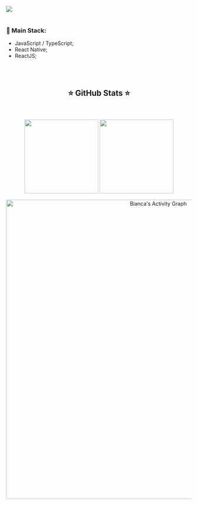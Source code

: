 <img src="https://i.imgur.com/FPJlMfG.png" />

<br/>
<br/>

### 🧶 Main Stack:

- JavaScript / TypeScript;
- React Native;
- ReactJS;

<br/>
<br/>

<h2 align="center"> ⭐ GitHub Stats  ⭐</h2>

<div align=center >

<br/>
<br/>

  <img  height="200em"  src="https://github-readme-stats.vercel.app/api?username=BiancaSCampos&count_private=true&show_icons=true&theme=dracula"/>
  <img height="200em" src="https://github-readme-stats.vercel.app/api/top-langs/?username=BiancaSCampos&show_icons=true&theme=dracula&hide=java"/>

  <br/>
  
  <a href="https://github.com/BiancaSCampos"><img width="810em" alt="Bianca's Activity Graph" src="https://activity-graph.herokuapp.com/graph?username=BiancaSCampos&custom_title=BiancaSCampos's%20Contribution%20Graph&theme=dracula" />

</div>
